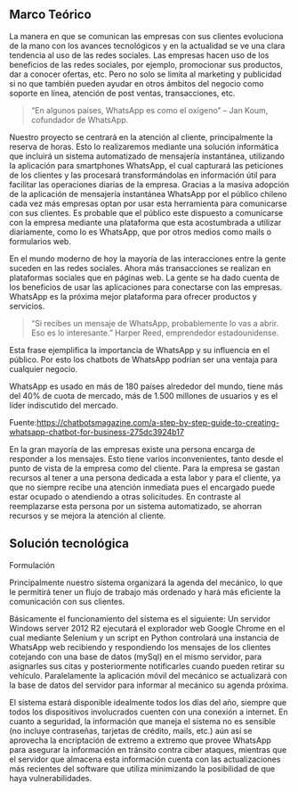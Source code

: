 Marco Teórico
-------------

La manera en que se comunican las empresas con sus clientes evoluciona de la mano con los avances tecnológicos y en la actualidad se ve una clara tendencia al uso de las redes sociales. Las empresas hacen uso de los beneficios de las redes sociales, por ejemplo, promocionar sus productos, dar a conocer ofertas, etc. Pero no solo se limita al marketing y publicidad si no que también pueden ayudar en otros ámbitos del negocio como soporte en línea, atención de post ventas, transacciones, etc. 

>“En algunos países, WhatsApp es como el oxígeno” – Jan Koum, cofundador de WhatsApp.

Nuestro proyecto se centrará en la atención al cliente, principalmente la reserva de horas. Esto lo realizaremos mediante una solución informática que incluirá un sistema automatizado de mensajería instantánea, utilizando la aplicación para smartphones WhatsApp, el cual capturará las peticiones de los clientes y las procesará transformándolas en información útil para facilitar las operaciones diarias de la empresa. 
Gracias a la masiva adopción de la aplicación de mensajería instantánea WhatsApp por el público chileno cada vez más empresas optan por usar esta herramienta para comunicarse con sus clientes. Es probable que el público este dispuesto a comunicarse con la empresa mediante una plataforma que esta acostumbrada a utilizar diariamente, como lo es WhatsApp, que por otros medios como mails o formularios web.

En el mundo moderno de hoy la mayoría de las interacciones entre la gente suceden en las redes sociales. Ahora más transacciones se realizan en plataformas sociales que en páginas web. La gente se ha dado cuenta de los beneficios de usar las aplicaciones para conectarse con las empresas. WhatsApp es la próxima mejor plataforma para ofrecer productos y servicios.

>“Si recibes un mensaje de WhatsApp, probablemente lo vas a abrir. Eso es lo interesante.” Harper Reed, emprendedor estadounidense.

Esta frase ejemplifica la importancia de WhatsApp y su influencia en el público. Por esto los chatbots de WhatsApp podrían ser una ventaja para cualquier negocio.

WhatsApp es usado en más de 180 países alrededor del mundo, tiene más del 40% de cuota de mercado, más de 1.500 millones de usuarios y es el líder indiscutido del mercado. 

Fuente:https://chatbotsmagazine.com/a-step-by-step-guide-to-creating-whatsapp-chatbot-for-business-275dc3924b17

En la gran mayoría de las empresas existe una persona encarga de responder a los mensajes. Esto tiene varios inconvenientes, tanto desde el punto de vista de la empresa como del cliente. Para la empresa se gastan recursos al tener a una persona dedicada a esta labor y para el cliente, ya que no siempre recibe una atención inmediata pues el encargado puede estar ocupado o atendiendo a otras solicitudes. En contraste al reemplazarse esta persona por un sistema automatizado, se ahorran recursos y se mejora la atención al cliente.


Solución tecnológica
---------------------

Formulación

Principalmente nuestro sistema organizará la agenda del mecánico, lo que le permitirá tener un flujo de trabajo más ordenado y hará más eficiente la comunicación con sus clientes. 

Básicamente el funcionamiento del sistema es el siguiente: Un servidor Windows server 2012 R2 ejecutará el explorador web Google Chrome en el cual mediante Selenium y un script en Python controlará una instancia de WhatsApp web recibiendo y respondiendo los mensajes de los clientes cotejando con una base de datos 
(mySql) en el mismo servidor, para asignarles sus citas y posteriormente notificarles cuando pueden retirar su vehículo. Paralelamente la aplicación móvil del mecánico se actualizará con la base de datos del servidor para informar al mecánico su agenda próxima. 

El sistema estará disponible idealmente todos los días del año, siempre que todos los dispositivos involucrados cuenten con una conexión a internet. En cuanto a seguridad, la información que maneja el sistema no es sensible (no incluye contraseñas, tarjetas de crédito, mails, etc.) aún así se aprovecha la encriptación de extremo a extremo que provee WhatsApp para asegurar la información en tránsito contra ciber ataques, mientras que el servidor que almacena esta información cuenta con las actualizaciones más recientes del software que utiliza minimizando la posibilidad de que haya vulnerabilidades.

